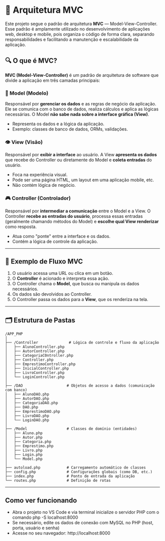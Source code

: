 # 🧱 Arquitetura MVC

Este projeto segue o padrão de arquitetura **MVC** — Model-View-Controller. Esse padrão é amplamente utilizado no desenvolvimento de aplicações web, desktop e mobile, pois organiza o código de forma clara, separando responsabilidades e facilitando a manutenção e escalabilidade da aplicação.

## 🔍 O que é MVC?

**MVC (Model-View-Controller)** é um padrão de arquitetura de software que divide a aplicação em três camadas principais:

### 🧠 Model (Modelo)

Responsável por **gerenciar os dados** e as regras de negócio da aplicação. Ele se comunica com o banco de dados, realiza cálculos e aplica as lógicas necessárias. O Model **não sabe nada sobre a interface gráfica (View)**.

- Representa os dados e a lógica da aplicação.
- Exemplo: classes de banco de dados, ORMs, validações.

### 👁️ View (Visão)

Responsável por **exibir a interface** ao usuário. A View **apresenta os dados** que recebe do Controller ou diretamente do Model e **coleta entradas** do usuário.

- Foca na experiência visual.
- Pode ser uma página HTML, um layout em uma aplicação mobile, etc.
- Não contém lógica de negócio.

### 🎮 Controller (Controlador)

Responsável por **intermediar a comunicação** entre o Model e a View. O Controller **recebe as entradas do usuário**, processa essas entradas (geralmente chamando métodos do Model) e **escolhe qual View renderizar** como resposta.

- Atua como "ponte" entre a interface e os dados.
- Contém a lógica de controle da aplicação.

---

## 🧩 Exemplo de Fluxo MVC

1. O usuário acessa uma URL ou clica em um botão.
2. O **Controller** é acionado e interpreta essa ação.
3. O Controller chama o **Model**, que busca ou manipula os dados necessários.
4. Os dados são devolvidos ao Controller.
5. O Controller passa os dados para a **View**, que os renderiza na tela.

---

## 🗂️ Estrutura de Pastas
```plaintext
/APP_PHP
│
├── /Controller              # Lógica de controle e fluxo da aplicação
│   ├── AlunoController.php
│   ├── AutorController.php
│   ├── CategoriaC0ntroller.php
│   ├── Controller.php
│   ├── EmprestimoController.php
│   ├── InicialController.php
│   ├── LivroController.php
│   └── LoginController.php
│
├── /DAO                    # Objetos de acesso a dados (comunicação com banco)
│   ├── AlunoDAO.php
│   ├── AutorDAO.php
│   ├── CategoriaDAO.php
│   ├── DAO.php
│   ├── EmprestimoDAO.php
│   ├── LivroDAO.php
│   └── LoginDAO.php
│
├── /Model                  # Classes de domínio (entidades)
│   ├── Aluno.php
│   ├── Autor.php
│   ├── Categoria.php
│   ├── Emprestimo.php
│   ├── Livro.php
│   ├── Login.php
│   └── Model.php
│
├── autoload.php            # Carregamento automático de classes
├── config.php              # Configurações globais (como DB, etc.)
├── index.php               # Ponto de entrada da aplicação
└── routes.php              # Definição de rotas
```
---
## Como ver funcionando
  * Abra o projeto no VS Code e via terminal inicialize o servidor PHP com o comando php -S localhost:8000
  * Se necessário, edite os dados de conexão com MySQL no PHP (host, porta, usuário e senha)
  * Acesse no seu navegador: http://localhost:8000
